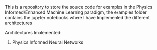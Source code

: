 This is a repository to store the source code for examples in the Physics Informed/Enhanced Machine Learning paradigm, the examples folder contains the jupyter notebooks where I have Implemented the different architectures  

Architectures Implemented:  
1. Physics Informed Neural Networks  
    
